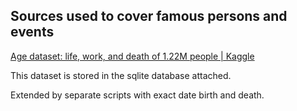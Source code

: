 ## Sources used to cover famous persons and events

[Age dataset: life, work, and death of 1.22M people | Kaggle](https://www.kaggle.com/datasets/imoore/age-dataset?resource=download)

This dataset is stored in the sqlite database attached.

Extended by separate scripts with exact date birth and death.

